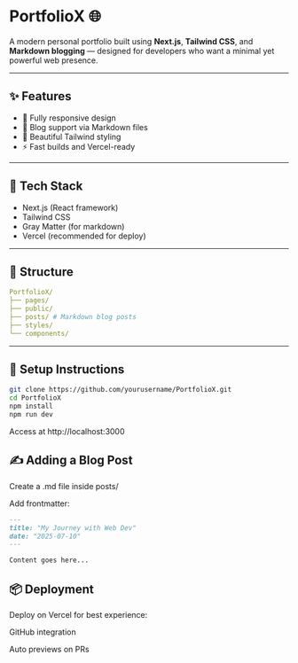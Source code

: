 # PortfolioX 🌐

A modern personal portfolio built using **Next.js**, **Tailwind CSS**, and **Markdown blogging** — designed for developers who want a minimal yet powerful web presence.

---

## ✨ Features

- 📄 Fully responsive design
- 📰 Blog support via Markdown files
- 🎨 Beautiful Tailwind styling
- ⚡ Fast builds and Vercel-ready

---

## 🧰 Tech Stack

- Next.js (React framework)
- Tailwind CSS
- Gray Matter (for markdown)
- Vercel (recommended for deploy)

---

## 📁 Structure

```yaml
PortfolioX/
├── pages/
├── public/
├── posts/ # Markdown blog posts
├── styles/
└── components/

```

---

## 🚀 Setup Instructions

```bash
git clone https://github.com/yourusername/PortfolioX.git
cd PortfolioX
npm install
npm run dev
```
Access at http://localhost:3000
## ✍ Adding a Blog Post
Create a .md file inside posts/

Add frontmatter:

```markdown
---
title: "My Journey with Web Dev"
date: "2025-07-10"
---

Content goes here...
```
## 📦 Deployment
Deploy on Vercel for best experience:

GitHub integration

Auto previews on PRs
